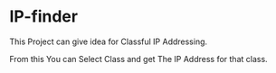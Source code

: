 # IP-finder

This Project can give idea for Classful IP Addressing.

From this You can Select Class and get The IP Address for that class.
